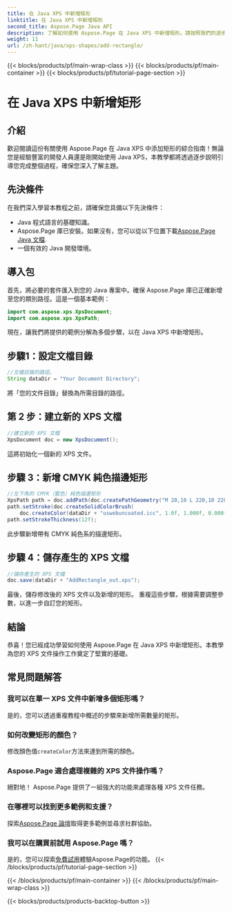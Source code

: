 ```yaml
---
title: 在 Java XPS 中新增矩形
linktitle: 在 Java XPS 中新增矩形
second_title: Aspose.Page Java API
description: 了解如何使用 Aspose.Page 在 Java XPS 中新增矩形。請按照我們的逐步指南進行無縫文件操作。 #JavaXPS #AsposePage
weight: 11
url: /zh-hant/java/xps-shapes/add-rectangle/
---
```


{{< blocks/products/pf/main-wrap-class >}}
{{< blocks/products/pf/main-container >}}
{{< blocks/products/pf/tutorial-page-section >}}

# 在 Java XPS 中新增矩形

## 介紹
歡迎閱讀這份有關使用 Aspose.Page 在 Java XPS 中添加矩形的綜合指南！無論您是經驗豐富的開發人員還是剛開始使用 Java XPS，本教學都將透過逐步說明引導您完成整個過程，確保您深入了解主題。
## 先決條件
在我們深入學習本教程之前，請確保您具備以下先決條件：
- Java 程式語言的基礎知識。
-  Aspose.Page 庫已安裝。如果沒有，您可以從以下位置下載[Aspose.Page Java 文檔](https://reference.aspose.com/page/java/).
- 一個有效的 Java 開發環境。
## 導入包
首先，將必要的套件匯入到您的 Java 專案中。確保 Aspose.Page 庫已正確新增至您的類別路徑。這是一個基本範例：
```java
import com.aspose.xps.XpsDocument;
import com.aspose.xps.XpsPath;
```
現在，讓我們將提供的範例分解為多個步驟，以在 Java XPS 中新增矩形。
## 步驟1：設定文檔目錄
```java
//文檔目錄的路徑。
String dataDir = "Your Document Directory";
```
將「您的文件目錄」替換為所需目錄的路徑。
## 第 2 步：建立新的 XPS 文檔
```java
//建立新的 XPS 文檔
XpsDocument doc = new XpsDocument();
```
這將初始化一個新的 XPS 文件。
## 步驟 3：新增 CMYK 純色描邊矩形
```java
//左下角的 CMYK（藍色）純色描邊矩形
XpsPath path = doc.addPath(doc.createPathGeometry("M 20,10 L 220,10 220,100 20,100 Z"));
path.setStroke(doc.createSolidColorBrush(
    doc.createColor(dataDir + "uswebuncoated.icc", 1.0f, 1.000f, 0.000f, 0.000f, 0.000f)));
path.setStrokeThickness(12f);
```
此步驟新增帶有 CMYK 純色系的描邊矩形。
## 步驟 4：儲存產生的 XPS 文檔
```java
//儲存產生的 XPS 文檔
doc.save(dataDir + "AddRectangle_out.xps");
```
最後，儲存修改後的 XPS 文件以及新增的矩形。
重複這些步驟，根據需要調整參數，以進一步自訂您的矩形。
## 結論
恭喜！您已經成功學習如何使用 Aspose.Page 在 Java XPS 中新增矩形。本教學為您的 XPS 文件操作工作奠定了堅實的基礎。
## 常見問題解答
### 我可以在單一 XPS 文件中新增多個矩形嗎？
是的，您可以透過重複教程中概述的步驟來新增所需數量的矩形。
### 如何改變矩形的顏色？
修改顏色值`createColor`方法來達到所需的顏色。
### Aspose.Page 適合處理複雜的 XPS 文件操作嗎？
絕對地！ Aspose.Page 提供了一組強大的功能來處理各種 XPS 文件任務。
### 在哪裡可以找到更多範例和支援？
探索[Aspose.Page 論壇](https://forum.aspose.com/c/page/39)取得更多範例並尋求社群協助。
### 我可以在購買前試用 Aspose.Page 嗎？
是的，您可以探索[免費試用](https://releases.aspose.com/)體驗Aspose.Page的功能。
{{< /blocks/products/pf/tutorial-page-section >}}

{{< /blocks/products/pf/main-container >}}
{{< /blocks/products/pf/main-wrap-class >}}

{{< blocks/products/products-backtop-button >}}
